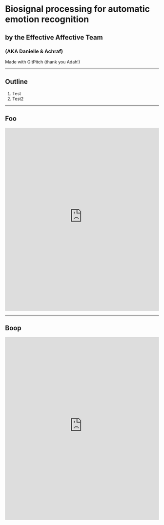 # Biosignal processing for automatic emotion recognition

## by the Effective Affective Team 
### (AKA Danielle & Achraf)
Made with GitPitch (thank you Adah!)

---

## Outline 

1. Test
2. Test2

---

## Foo

<iframe src="https://brainhack-school2020.github.io/Biosignal-Emotions-BHS-2020/" width="100%" height="600" frameborder="0" marginwidth="0" marginheight="0"></iframe>

---

## Boop

<iframe src="https://brainhack-school2020.github.io/Biosignal-Emotions-BHS-2020/DREAMER_group_cross_validation.html" width="100%" height="600" frameborder="0" marginwidth="0" marginheight="0"></iframe>
